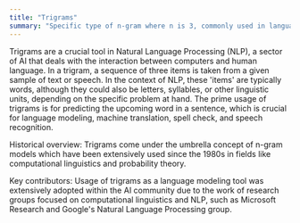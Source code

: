 ```yaml
---
title: "Trigrams"
summary: "Specific type of n-gram where n is 3, commonly used in language modeling and predicting the next item in NLP."
---
```


Trigrams are a crucial tool in Natural Language Processing (NLP), a sector of AI that deals with the interaction between computers and human language. In a trigram, a sequence of three items is taken from a given sample of text or speech. In the context of NLP, these 'items' are typically words, although they could also be letters, syllables, or other linguistic units, depending on the specific problem at hand. The prime usage of trigrams is for predicting the upcoming word in a sentence, which is crucial for language modeling, machine translation, spell check, and speech recognition.

Historical overview: Trigrams come under the umbrella concept of n-gram models which have been extensively used since the 1980s in fields like computational linguistics and probability theory.

Key contributors: Usage of trigrams as a language modeling tool was extensively adopted within the AI community due to the work of research groups focused on computational linguistics and NLP, such as Microsoft Research and Google's Natural Language Processing group.
